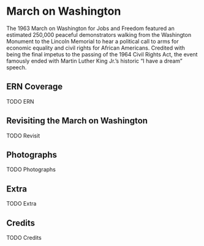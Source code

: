 # March on Washington

The 1963 March on Washington for Jobs and Freedom featured an estimated 250,000 
peaceful demonstrators walking from the Washington Monument to the Lincoln 
Memorial to hear a political call to arms for economic equality and civil 
rights for African Americans. Credited with being the final impetus to the 
passing of the 1964 Civil Rights Act, the event famously ended with Martin 
Luther King Jr.’s historic “I have a dream” speech.

## ERN Coverage

TODO ERN

## Revisiting the March on Washington

TODO Revisit

## Photographs

TODO Photographs



## Extra

TODO Extra

## Credits

TODO Credits